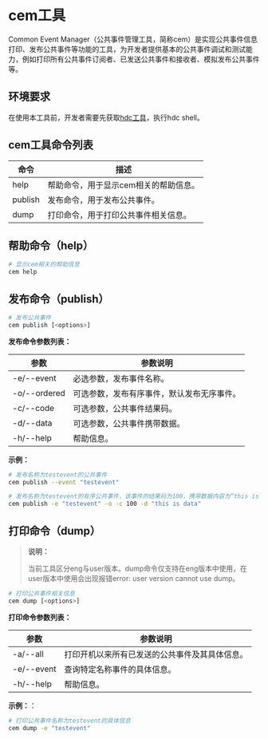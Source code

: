 # cem工具

Common Event Manager（公共事件管理工具，简称cem）是实现公共事件信息打印、发布公共事件等功能的工具，为开发者提供基本的公共事件调试和测试能力，例如打印所有公共事件订阅者、已发送公共事件和接收者、模拟发布公共事件等。

## 环境要求

在使用本工具前，开发者需要先获取[hdc工具](https://docs.openharmony.cn/pages/v5.1/zh-cn/device-dev/subsystems/subsys-toolchain-hdc-guide.md)，执行hdc shell。

## cem工具命令列表

| 命令 | 描述 |
| ---- | --- |
| help | 帮助命令，用于显示cem相关的帮助信息。 |
| publish | 发布命令，用于发布公共事件。 |
| dump | 打印命令，用于打印公共事件相关信息。 |

## 帮助命令（help）

```bash
# 显示cem相关的帮助信息
cem help
```

## 发布命令（publish）

```bash
# 发布公共事件
cem publish [<options>]
```

**发布命令参数列表：**

| 参数 | 参数说明  |
| ------------ | ------- |
| -e/--event   | 必选参数，发布事件名称。  |
| -o/--ordered | 可选参数，发布有序事件，默认发布无序事件。  |
| -c/--code   | 可选参数，公共事件结果码。  |
| -d/--data   | 可选参数，公共事件携带数据。 |
| -h/--help   | 帮助信息。     |

**示例：**

```bash
# 发布名称为testevent的公共事件
cem publish --event "testevent"
```

```bash
# 发布名称为testevent的有序公共事件，该事件的结果码为100，携带数据内容为“this is data”
cem publish -e "testevent" -o -c 100 -d "this is data"
```

## 打印命令（dump）

> **说明：**
>
> 当前工具区分eng与user版本。dump命令仅支持在eng版本中使用，在user版本中使用会出现报错error: user version cannot use dump。

```bash
# 打印公共事件相关信息
cem dump [<options>]
```

**打印命令参数列表：**

| 参数   | 参数说明   |
| ---- | ------ |
| -a/--all   | 打印开机以来所有已发送的公共事件及其具体信息。 |
| -e/--event | 查询特定名称事件的具体信息。  |
| -h/--help  | 帮助信息。  |

**示例：**：

```bash
# 打印公共事件名称为testevent的具体信息
cem dump -e "testevent"
```

